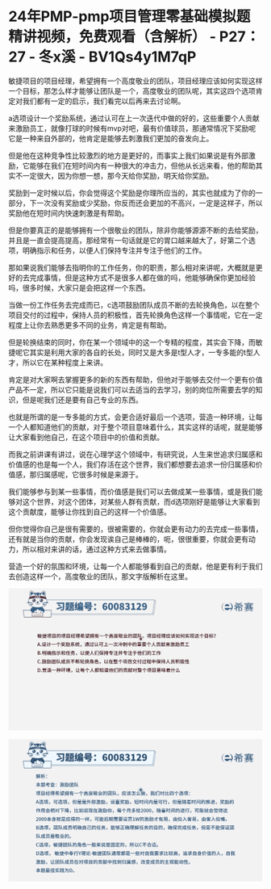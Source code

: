 # 24年PMP-pmp项目管理零基础模拟题精讲视频，免费观看（含解析） - P27：27 - 冬x溪 - BV1Qs4y1M7qP

敏捷项目的项目经理，希望拥有一个高度敬业的团队，项目经理应该如何实现这样一个目标，那怎么样才能够让团队是一个，高度敬业的团队呢，其实这四个选项肯定对我们都有一定的启示，我们看完以后再来去讨论啊。

a选项设计一个奖励系统，通过认可在上一次迭代中做的好的，这些重要个人贡献来激励员工，就像打球的时候有mvp对吧，最有价值球员，那通常情况下奖励呢它是一种来自外部的，他肯定是能够去刺激我们更加的奋发向上。

但是他在这种竞争性比较激烈的地方是更好的，而事实上我们如果说是有外部激励，它能够在我们在短时间内有一种很大的冲击力，但他从长远来看，他的帮助其实不一定很大，因为你想一想，那今天给你奖励，明天给你奖励。

奖励到一定时候以后，你会觉得这个奖励是你理所应当的，其实也就成为了你的一部分，下一次没有奖励或少奖励，你反而还会更加的不高兴，一定是这样子，所以奖励他在短时间内快速刺激是有帮助。

但是你要真正的是能够拥有一个很敬业的团队，除非你能够源源不断的去给奖励，并且是一直会提高提高，那经常有一句话就是它的胃口越来越大了，好第二个选项，明确指示和任务，以便人们保持专注并专注于他们的工作。

那如果说我们能够去指明你的工作任务，你的职责，那么相对来讲呢，大概就是更好的去完成事情，但是这种方式不是很多人都在做的吗，他能够确保你更加经验吗，很多时候，大家只是会把这样一个东西。

当做一份工作任务去完成而已，c选项鼓励团队成员不断的去轮换角色，以在整个项目交付的过程中，保持人员的积极性，首先轮换角色这样一个事情呢，它在一定程度上让你去熟悉更多不同的业务，肯定是有帮助。

但是轮换结束的同时，你在某一个领域中的这一个专精的程度，其实会下降，而敏捷呢它其实是利用大家的各自的长处，同时又是大多是t型人才，一专多能的t型人才，所以它在某种程度上来讲。

肯定是对大家啊去掌握更多的新的东西有帮助，但他对于能够去交付一个更有价值产品不一定，所以它只能是说我们可以去适当的去学习，别的岗位所需要去学的知识，但是呢我们还是要有自己专业的东西。

也就是所谓的是一专多能的方式，会更合适好最后一个选项，营造一种环境，让每一个人都知道他们的贡献，对于整个项目意味着什么，其实这样的话呢，就是能够让大家看到他自己，在这个项目中的价值和贡献。

而我之前讲课有讲过，说在心理学这个领域中，有研究说，人生来世追求归属感和价值感的也是每一个人，我们存活在这个世界，我们都想要去追求一份归属感和价值感，那归属感呢，它很多时候是来源于。

我们能够参与到某一些事情，而价值感是我们可以去做成某一些事情，或是我们能够对这个世界，对这个团体，对某些人群有贡献，而d选项刚好是能够让大家看到这个贡献度，能够让你找到自己的这样一个价值感。

但你觉得你自己是很有需要的，很被需要的，你就会更有动力的去完成一些事情，还有就是当你的贡献，你会发现诶自己是棒棒的，呃，很很重要，你就会更有动力，所以相对来讲的话，通过这种方式来去做事情。

营造一个好的氛围和环境，让每一个人都能够看到自己的贡献，他是更有利于我们去创造这样一个，高度敬业的团队，那文字版解析在这里。



![](img/dcc890dc183a9ae78ed26667e0db9a31_1.png)

![](img/dcc890dc183a9ae78ed26667e0db9a31_2.png)